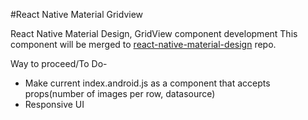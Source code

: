 #React Native Material Gridview

React Native Material Design, GridView component development
This component will be merged to [react-native-material-design](https://github.com/react-native-material-design/react-native-material-design) repo.

Way to proceed/To Do-

- Make current index.android.js as a component that accepts props(number of images per row, datasource)
- Responsive UI